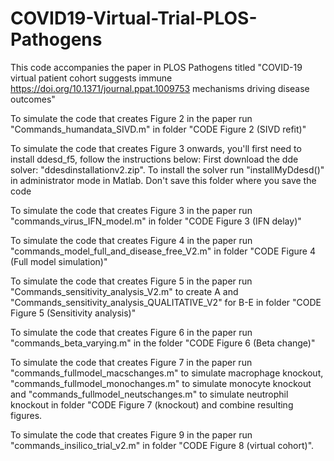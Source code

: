 # COVID19-Virtual-Trial-PLOS-Pathogens
This code accompanies the paper in PLOS Pathogens titled "COVID-19 virtual patient cohort suggests immune https://doi.org/10.1371/journal.ppat.1009753 mechanisms driving disease outcomes" 

To simulate the code that creates Figure 2 in the paper run "Commands_humandata_SIVD.m" in folder "CODE Figure 2 (SIVD refit)"

To simulate the code that creates Figure 3 onwards, you'll first need to install ddesd_f5, follow the instructions below: 
First download the dde solver: "ddesdinstallationv2.zip". To install the solver run "installMyDdesd()" in administrator mode in Matlab. Don't save this folder where you save the code

To simulate the code that creates Figure 3 in the paper run "commands_virus_IFN_model.m" in folder "CODE Figure 3 (IFN delay)"

To simulate the code that creates Figure 4 in the paper run "commands_model_full_and_disease_free_V2.m" in folder "CODE Figure 4 (Full model simulation)"

To simulate the code that creates Figure 5 in the paper run "Commands_sensitivity_analysis_V2.m" to create A and "Commands_sensitivity_analysis_QUALITATIVE_V2" for B-E in folder "CODE Figure 5 (Sensitivity analysis)"

To simulate the code that creates Figure 6 in the paper run "commands_beta_varying.m" in the folder "CODE Figure 6 (Beta change)"

To simulate the code that creates Figure 7 in the paper run "commands_fullmodel_macschanges.m" to simulate macrophage knockout, "commands_fullmodel_monochanges.m" to simulate monocyte knockout and "commands_fullmodel_neutschanges.m" to simulate neutrophil knockout in folder "CODE Figure 7 (knockout) and combine resulting figures. 

To simulate the code that creates Figure 9 in the paper run "commands_insilico_trial_v2.m" in folder "CODE Figure 8 (virtual cohort)".
